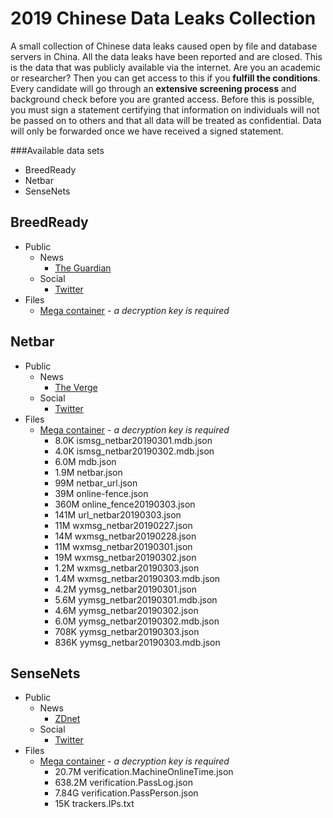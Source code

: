 # 2019 Chinese Data Leaks Collection
A small collection of Chinese data leaks caused open by file and database servers in China. All the data leaks have been reported and are closed. This is the data that was publicly available via the internet. Are you an academic or researcher? Then you can get access to this if you **fulfill the conditions**. Every candidate will go through an __extensive screening process__ and background check before you are granted access. Before this is possible, you must sign a statement certifying that information on individuals will not be passed on to others and that all data will be treated as confidential. Data will only be forwarded once we have received a signed statement.

###Available data sets

- BreedReady 
- Netbar
- SenseNets

## BreedReady
* Public
  * News
    * [The Guardian](https://www.theguardian.com/world/2019/mar/11/china-database-lists-breedready-status-of-18-million-women)
  * Social
    * [Twitter](https://twitter.com/0xDUDE/status/1104482014202351616)
* Files
  * [Mega container](https://mega.nz/#) - *a decryption key is required*

## Netbar
* Public
  * News
    * [The Verge](https://www.theverge.com/2019/3/4/18250474/chinese-messages-millions-wechat-qq-yy-data-breach-police)
  * Social
    * [Twitter](https://twitter.com/0xDUDE/status/1102303971765641216)
* Files
  * [Mega container](https://mega.nz/#F!AkYl0CKY) - *a decryption key is required*
    * 8.0K    ismsg_netbar20190301.mdb.json
    * 4.0K    ismsg_netbar20190302.mdb.json
    * 6.0M    mdb.json
    * 1.9M    netbar.json
    * 99M    netbar_url.json
    * 39M    online-fence.json
    * 360M    online_fence20190303.json
    * 141M    url_netbar20190303.json
    * 11M    wxmsg_netbar20190227.json
    * 14M    wxmsg_netbar20190228.json
    * 11M    wxmsg_netbar20190301.json
    * 19M    wxmsg_netbar20190302.json
    * 1.2M    wxmsg_netbar20190303.json
    * 1.4M    wxmsg_netbar20190303.mdb.json
    * 4.2M    yymsg_netbar20190301.json
    * 5.6M    yymsg_netbar20190301.mdb.json
    * 4.6M    yymsg_netbar20190302.json
    * 6.0M    yymsg_netbar20190302.mdb.json
    * 708K    yymsg_netbar20190303.json
    * 836K    yymsg_netbar20190303.mdb.json

## SenseNets
* Public
  * News
    * [ZDnet](https://www.zdnet.com/article/chinese-company-leaves-muslim-tracking-facial-recognition-database-exposed-online/)
  * Social
    * [Twitter](https://twitter.com/0xDUDE/status/1095702540463820800)
* Files
    * [Mega container](https://mega.nz/#F!BtBTGAAR) - *a decryption key is required*
      * 20.7M verification.MachineOnlineTime.json	
      * 638.2M verification.PassLog.json	
      * 7.84G verification.PassPerson.json	
      * 15K trackers.IPs.txt

    
    
  
